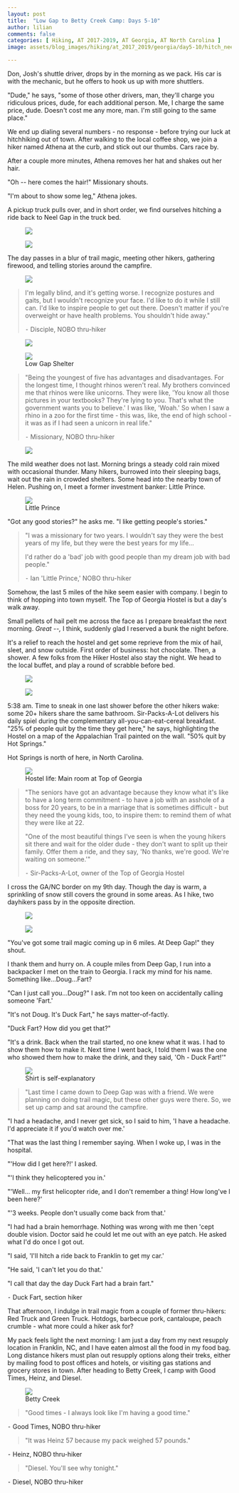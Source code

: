 ```yaml
---
layout: post
title:  "Low Gap to Betty Creek Camp: Days 5-10"
author: lilian
comments: false
categories: [ Hiking, AT 2017-2019, AT Georgia, AT North Carolina ]
image: assets/blog_images/hiking/at_2017_2019/georgia/day5-10/hitch_neel_gap.JPG

---
```


Don, Josh's shuttle driver, drops by in the morning as we pack. His car is with the mechanic, but he offers to hook us up with more shuttlers. 

"Dude," he says, "some of those other drivers, man, they'll charge you ridiculous prices, dude, for each additional person. Me, I charge the same price, dude. Doesn't cost me any more, man. I'm still going to the same place."

We end up dialing several numbers - no response - before trying our luck at hitchhiking out of town. After walking to the local coffee shop, we join a hiker named Athena at the curb, and stick out our thumbs. Cars race by.

After a couple more minutes, Athena removes her hat and shakes out her hair.

"Oh -- here comes the hair!" Missionary shouts.

"I'm about to show some leg," Athena jokes. 

A pickup truck pulls over, and in short order, we find ourselves hitching a ride back to Neel Gap in the truck bed.

<figure>
    <img src="{{site.baseurl}}/assets/blog_images/hiking/at_2017_2019/georgia/day5-10/hitch_truck.JPEG"/>
</figure>

<figure>
    <img src="{{site.baseurl}}/assets/blog_images/hiking/at_2017_2019/georgia/day5-10/back_at_neel_gap.JPG"/>
</figure>

The day passes in a blur of trail magic, meeting other hikers, gathering firewood, and telling stories around the campfire. 

<figure>
    <img src="{{site.baseurl}}/assets/blog_images/hiking/at_2017_2019/georgia/day5-10/halo_disciple.JPG"/>
</figure>

>I'm legally blind, and it's getting worse. I recognize postures and gaits, but I wouldn't recognize your face. I'd like to do it while I still can. I'd like to inspire people to get out there. Doesn't matter if you're overweight or have health problems. You shouldn't hide away."
>
>⁃    Disciple, NOBO thru-hiker

<figure>
    <img src="{{site.baseurl}}/assets/blog_images/hiking/at_2017_2019/georgia/day5-10/sunkist.JPG"/>
</figure>

<figure>
    <img src="{{site.baseurl}}/assets/blog_images/hiking/at_2017_2019/georgia/day5-10/shelter.JPG"/>
    <figcaption>Low Gap Shelter </figcaption>
</figure>

>"Being the youngest of five has advantages and disadvantages. For the longest time, I thought rhinos weren't real. My brothers convinced me that rhinos were like unicorns. They were like, 'You know all those pictures in your textbooks? They're lying to you. That's what the government wants you to believe.' I was like, 'Woah.' So when I saw a rhino in a zoo for the first time - this was, like, the end of high school - it was as if I had seen a unicorn in real life."
>
>⁃    Missionary, NOBO thru-hiker

<figure>
    <img src="{{site.baseurl}}/assets/blog_images/hiking/at_2017_2019/georgia/day5-10/shelter_in_rain.JPEG"/>
</figure>

The mild weather does not last. Morning brings a steady cold rain mixed with occasional thunder. Many hikers, burrowed into their sleeping bags, wait out the rain in crowded shelters. Some head into the nearby town of Helen. Pushing on, I meet a former investment banker: Little Prince. 

<figure>
    <img src="{{site.baseurl}}/assets/blog_images/hiking/at_2017_2019/georgia/day5-10/dinner_rain.JPG"/>
    <figcaption>Little Prince</figcaption>
</figure>

"Got any good stories?" he asks me. "I like getting people's stories."

>"I was a missionary for two years. I wouldn't say they were the best years of my life, but they were the best years for my life...
>
>I'd rather do a 'bad' job with good people than my dream job with bad people."
>
>⁃    Ian 'Little Prince,' NOBO thru-hiker

Somehow, the last 5 miles of the hike seem easier with company. I begin to think of hopping into town myself. The Top of Georgia Hostel is but a day's walk away.

Small pellets of hail pelt me across the face as I prepare breakfast the next morning. *Great --,* I think, suddenly glad I reserved a bunk the night before.

It's a relief to reach the hostel and get some reprieve from the mix of hail, sleet, and snow outside. First order of business: hot chocolate. Then, a shower. A few folks from the Hiker Hostel also stay the night. We head to the local buffet, and play a round of scrabble before bed.

<figure>
    <img src="{{site.baseurl}}/assets/blog_images/hiking/at_2017_2019/georgia/day5-10/top_of_georgia_hostel.JPG"/>
</figure>

<figure>
    <img src="{{site.baseurl}}/assets/blog_images/hiking/at_2017_2019/georgia/day5-10/top_of_georgia_bunks.JPG"/>
</figure>

5:38 am. Time to sneak in one last shower before the other hikers wake: some 20+ hikers share the same bathroom. Sir-Packs-A-Lot delivers his daily spiel during the complementary all-you-can-eat-cereal breakfast. "25% of people quit by the time they get here," he says, highlighting the Hostel on a map of the Appalachian Trail painted on the wall. "50% quit by Hot Springs." 

Hot Springs is north of here, in North Carolina.

<figure>
    <img src="{{site.baseurl}}/assets/blog_images/hiking/at_2017_2019/georgia/day5-10/top_of_georgia_main_room.JPG"/>
    <figcaption>Hostel life: Main room at Top of Georgia</figcaption> 
</figure>

>"The seniors have got an advantage because they know what it's like to have a long term commitment - to have a job with an asshole of a boss for 20 years, to be in a marriage that is sometimes difficult - but they need the young kids, too, to inspire them: to remind them of what they were like at 22.
>
>"One of the most beautiful things I've seen is when the young hikers sit there and wait for the older dude - they don't want to split up their family. Offer them a ride, and they say, 'No thanks, we're good. We're waiting on someone.'"
>
>⁃    Sir-Packs-A-Lot, owner of the Top of Georgia Hostel

I cross the GA/NC border on my 9th day. Though the day is warm, a sprinkling of snow still covers the ground in some areas. As I hike, two dayhikers pass by in the opposite direction.

<figure>
    <img src="{{site.baseurl}}/assets/blog_images/hiking/at_2017_2019/north_carolina_tennessee/day11-12/into_nc.JPG"/>
</figure>

<figure>
    <img src="{{site.baseurl}}/assets/blog_images/hiking/at_2017_2019/north_carolina_tennessee/day11-12/snow_dust.JPG"/>
</figure>

"You've got some trail magic coming up in 6 miles. At Deep Gap!" they shout.

I thank them and hurry on. A couple miles from Deep Gap, I run into a backpacker I met on the train to Georgia. I rack my mind for his name. Something like...Doug...Fart?

"Can I just call you...Doug?" I ask. I'm not too keen on accidentally calling someone 'Fart.'

"It's not Doug. It's Duck Fart," he says matter-of-factly.

"Duck Fart? How did you get that?"

"It's a drink. Back when the trail started, no one knew what it was. I had to show them how to make it. Next time I went back, I told them I was the one who showed them how to make the drink, and they said, 'Oh - Duck Fart!'"

<figure>
    <img src="{{site.baseurl}}/assets/blog_images/hiking/at_2017_2019/north_carolina_tennessee/day11-12/duck_fart.JPG"/>
    <figcaption>Shirt is self-explanatory</figcaption>
</figure>

>"Last time I came down to Deep Gap was with a friend. We were planning on doing trail magic, but these other guys were there. So, we set up camp and sat around the campfire. 
>
"I had a headache, and I never get sick, so I said to him, 'I have a headache. I'd appreciate it if you'd watch over me.'
>
"That was the last thing I remember saying. When I woke up, I was in the hospital.
>
"'How did I get here?!' I asked.
>
"'I think they helicoptered you in.'
>
"'Well... my first helicopter ride, and I don't remember a thing! How long've I been here?'
>
"'3 weeks. People don't usually come back from that.'
>
"I had had a brain hemorrhage. Nothing was wrong with me then 'cept double vision. Doctor said he could let me out with an eye patch. He asked what I'd do once I got out.
>
"I said, 'I'll hitch a ride back to Franklin to get my car.'
>
"He said, 'I can't let you do that.'
>
"I call that day the day Duck Fart had a brain fart."
>
⁃    Duck Fart, section hiker

That afternoon, I indulge in trail magic from a couple of former thru-hikers: Red Truck and Green Truck. Hotdogs, barbecue pork, cantaloupe, peach crumble - what more could a hiker ask for?

My pack feels light the next morning: I am just a day from my next resupply location in Franklin, NC, and I have eaten almost all the food in my food bag. Long distance hikers must plan out resupply options along their treks, either by mailing food to post offices and hotels, or visiting gas stations and grocery stores in town. After heading to Betty Creek, I camp with Good Times, Heinz, and Diesel.

<figure>
    <img src="{{site.baseurl}}/assets/blog_images/hiking/at_2017_2019/north_carolina_tennessee/day11-12/betty_creek.JPG"/>
    <figcaption>Betty Creek</figcaption>
</figure>


>"Good times - I always look like I'm having a good time."
>
⁃    Good Times, NOBO thru-hiker

>"It was Heinz 57 because my pack weighed 57 pounds."
>
⁃    Heinz, NOBO thru-hiker

>"Diesel. You'll see why tonight."
>
⁃    Diesel, NOBO thru-hiker